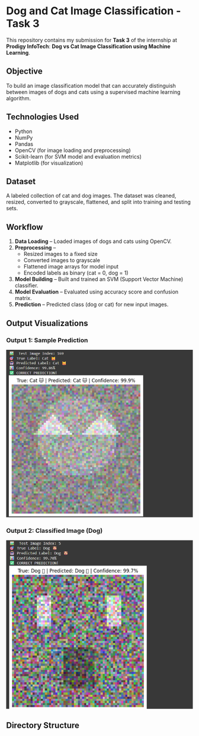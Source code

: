 # Dog and Cat Image Classification - Task 3

This repository contains my submission for **Task 3** of the internship at **Prodigy InfoTech**: **Dog vs Cat Image Classification using Machine Learning**.

## Objective
To build an image classification model that can accurately distinguish between images of dogs and cats using a supervised machine learning algorithm.

## Technologies Used
- Python
- NumPy
- Pandas
- OpenCV (for image loading and preprocessing)
- Scikit-learn (for SVM model and evaluation metrics)
- Matplotlib (for visualization)

## Dataset
A labeled collection of cat and dog images. The dataset was cleaned, resized, converted to grayscale, flattened, and split into training and testing sets.

## Workflow
1. **Data Loading** – Loaded images of dogs and cats using OpenCV.
2. **Preprocessing** – 
   - Resized images to a fixed size  
   - Converted images to grayscale  
   - Flattened image arrays for model input  
   - Encoded labels as binary (cat = 0, dog = 1)
3. **Model Building** – Built and trained an SVM (Support Vector Machine) classifier.
4. **Model Evaluation** – Evaluated using accuracy score and confusion matrix.
5. **Prediction** – Predicted class (dog or cat) for new input images.

## Output Visualizations

### Output 1: Sample Prediction  
![Output 1](https://github.com/Vijay1097/Prodify_ML_3/blob/main/output.png)

### Output 2: Classified Image (Dog)  
![Output 2](https://github.com/Vijay1097/Prodify_ML_3/blob/main/Dog%20output.png)

## Directory Structure
